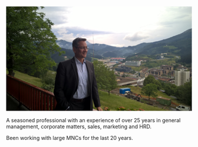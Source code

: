 ![](./WP_20150610_15_39_48_Pro.jpg)

A seasoned professional with an experience of over 25 years in general management, corporate matters, sales, marketing and HRD.

Been working with large MNCs for the last 20 years.
